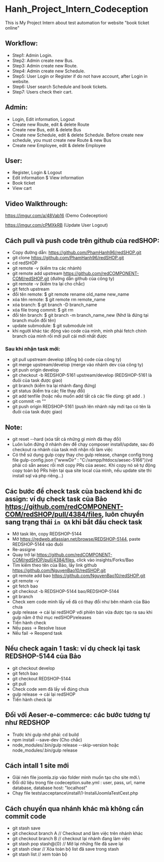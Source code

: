 # Hanh_Project_Intern_Codeception

This is My Project Intern about test automation for website "book ticket online"


## Workflow:
- Step1: Admin Login.
- Step2: Admin create new Bus.
- Step3: Admin create new Route.
- Step4: Admin create new Schedule.
- Step5: User Login or Register if do not have account, after Login in website.
- Step6: User search Schedule and book tickets.
- Step7: Users check their cart.
## Admin:
- Login, Edit information, Logout
- Create new Route, edit & delete Route
- Create new Bus, edit & delete Bus
- Create new Schedule, edit & delete Schedule. Before create new schedule, you must create new Route & new Bus
- Create new Employee, edit & delete Employee
## User:
- Register, Login & Logout
- Edit information $ View information
- Book ticket
- View cart
## Video Walkthrough:
https://imgur.com/a/48Vab16
(Demo Codeception)

https://imgur.com/cPMXkRB
(Update User Logout)

## Cách pull và push code trên github của redSHOP:
- Copy đường dẫn: https://github.com/PhamHanh96/redSHOP.git
- git clone https://github.com/PhamHanh96/redSHOP.git
- cd redSHOP
- git remote -v (kiểm tra các nhánh)
- git remote add upstream https://github.com/redCOMPONENT-COM/redSHOP.git (đường dẫn github của công ty)
- git remote -v (kiểm tra lại cho chắc)
- git fetch upstream
- đổi tên remote:    $ git remote rename old_name new_name
- xóa tên remote:   $ git remote rm remote_name
- xóa branch: $ git branch -D branch_name
- xóa file trong commit: $ git rm <file>
- đổi tên branch: $ git branch -m branch_name_new (Nhớ là đứng tại branch muốn đổi tên)
- update submodule: $ git submodule init
- khi người khác tác động vào code của mình, mình phải fetch chính branch của mình rồi mới pull cái mới nhất được
### Sau khi nhận task mới:
- git pull upstream develop (đồng bộ code của công ty)
- git merge upstream/develop (merge vào nhánh dev của công ty)
- git push origin develop
- git checkout -b REDSHOP-5161 upstream/develop (REDSHOP-5161 là đuôi của task được giao)
- git branch (kiểm tra lại nhánh đang đứng)
- git status (kiểm tra các file thay đổi)
- git add tenfile (hoặc nếu muốn add tất cả các file dùng: git add . )
- git commit -m ""
- git push origin REDSHOP-5161 (push lên nhánh nãy mới tạo có tên là đuôi của task được giao)
## Note:
- git reset --hard (xóa tất cả những gì mình đã thay đổi)
- Luôn luôn đứng ở nhánh dev để chạy composer install/update, sau đó checkout ra nhánh của task mới nhận rồi làm việc
- Có thể sử dụng gulp copy thay cho gulp release, change config trong file gulp-config.json ("wwwDir"        : "C:/xampp/htdocs/aesec-5166")(vd phải có sẵn aesec rồi mới copy PRs của aesec. Khi copy nó sẽ tự động copy toàn bộ PRs hiện tại qua site local của mình, nếu update site thì install sql và php riêng...)
## Các bước để check task của backend khi đc assign: ví dụ check task của Bảo https://github.com/redCOMPONENT-COM/redSHOP/pull/4384/files, luôn chuyển sang trạng thái `in QA` khi bắt đầu check task
- Mở task lên, copy REDSHOP-5144
- Mở https://redweb.atlassian.net/browse/REDSHOP-5144, paste REDSHOP-5144 vào đuôi
- Re-assigne
- Quay trở lại https://github.com/redCOMPONENT-COM/redSHOP/pull/4384/files, click vào insights/Forks/Bao
- Tìm kiếm theo tên của Bảo, lấy link github https://github.com/NguyenBao10/redSHOP.git
- git remote add bao https://github.com/NguyenBao10/redSHOP.git
- git remote -v
- git fetch bao
- git checkout -b REDSHOP-5144 bao/REDSHOP-5144
- git branch
- Check xem code mình lấy về đã có thay đổi như bên nhánh của Bảo chưa
- gulp release -> cài lại redSHOP với phiên bản vừa được tạo ra sau khi gulp nằm ở thử mục redSHOP\releases
- Tiến hành check
- Nếu pass -> Resolve Issue
- Nếu fail -> Reopend task
## Nếu check again 1 task: ví dụ check lại task REDSHOP-5144 của Bảo
- git checkout develop
- git fetch bao
- git checkout REDSHOP-5144
- git pull
- Check code xem đã lấy về đúng chưa
- gulp release -> cài lại redSHOP
- Tiến hành check lại
## Đối với Aeser-e-commerce: các bước tương tự như REDSHOP
- Trước khi gulp nhớ phải: cd build
- npm install --save-dev (Cho chắc)
- node_modules/.bin/gulp release --skip-version
  hoặc node_modules/.bin/gulp release
## Cách intall 1 site mới
- Giải nén file joomla.zip vào folder mình muốn tạo cho site mới.\
- Đổi dữ liệu trong file codeception.suite.yml : user, pass, url, name database, database host: "localhost"
- Chạy file tests\acceptance\install\1-InstallJoomlaTestCest.php
 
## Cách chuyển qua nhánh khác mà không cần commit code
- git stash save
- git checkout branch A // Checkout and làm việc trên nhánh khác
- git checkout branch B // checkout lại nhánh đang làm việc
- git stash pop stash@{0} // Mở lại những file đã save lại
- git stash clear // Xóa toàn bộ list đã save trong stash
- git stash list // xem toàn bộ
